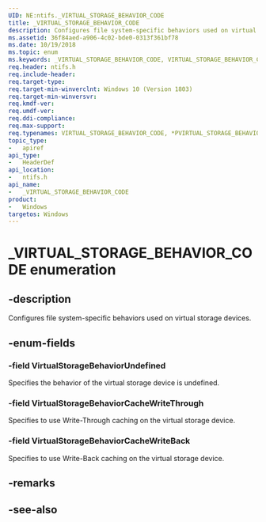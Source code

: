 ```yaml
---
UID: NE:ntifs._VIRTUAL_STORAGE_BEHAVIOR_CODE
title: _VIRTUAL_STORAGE_BEHAVIOR_CODE
description: Configures file system-specific behaviors used on virtual storage devices.
ms.assetid: 36f84aed-a906-4c02-bde0-0313f361bf78
ms.date: 10/19/2018
ms.topic: enum
ms.keywords: _VIRTUAL_STORAGE_BEHAVIOR_CODE, VIRTUAL_STORAGE_BEHAVIOR_CODE, *PVIRTUAL_STORAGE_BEHAVIOR_CODE, 
req.header: ntifs.h
req.include-header:
req.target-type:
req.target-min-winverclnt: Windows 10 (Version 1803)
req.target-min-winversvr:
req.kmdf-ver:
req.umdf-ver:
req.ddi-compliance:
req.max-support:
req.typenames: VIRTUAL_STORAGE_BEHAVIOR_CODE, *PVIRTUAL_STORAGE_BEHAVIOR_CODE
topic_type: 
-	apiref
api_type: 
-	HeaderDef
api_location: 
-	ntifs.h
api_name: 
-	_VIRTUAL_STORAGE_BEHAVIOR_CODE
product:
-	Windows
targetos: Windows
---
```


# _VIRTUAL_STORAGE_BEHAVIOR_CODE enumeration

## -description

Configures file system-specific behaviors used on virtual storage devices.


## -enum-fields

### -field VirtualStorageBehaviorUndefined 

Specifies the behavior of the virtual storage device is undefined.

### -field VirtualStorageBehaviorCacheWriteThrough 

Specifies to use Write-Through caching on the virtual storage device.

### -field VirtualStorageBehaviorCacheWriteBack 

Specifies to use Write-Back caching on the virtual storage device.

## -remarks

## -see-also
